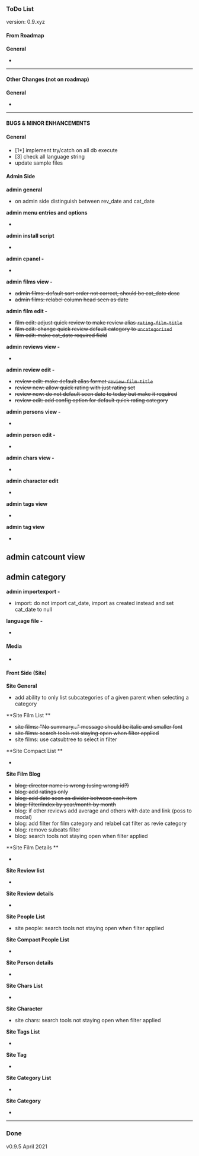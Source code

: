 ###  ToDo List

version: 0.9.xyz




#### From Roadmap

**General**

- 


-------------------------------------

#### Other Changes (not on roadmap)

**General**

 - 


-----------------------------------------------

#### BUGS & MINOR ENHANCEMENTS

#### General

- [1*] implement try/catch on all db execute
- [3] check all language string
- update sample files 

#### Admin Side

**admin general**

- on admin side distinguish between rev_date and cat_date

**admin menu entries and options**

- 

**admin install script**

- 

**admin cpanel -**

- 

**admin films view -** 

- ~~admin films: default sort order not correct, should be cat_date desc~~
- ~~admin films: relabel column head seen as date~~

**admin film edit -** 

- ~~film edit: adjust quick review to make review alias `rating-film-title`~~
- ~~film edit: change quick review default category to `uncategorised`~~
- ~~film edit: make cat_date required field~~

**admin reviews view -** 

- ​		

**admin review edit -** 

- ~~review edit: make default alias format `review-film-title`~~
- ~~review new: allow quick rating with just rating set~~
- ~~review new: do not default seen date to today but make it required~~
- ~~review edit: add config option for default quick rating category~~

**admin persons view -** 

- ​		

**admin person edit -** 

- ​		

**admin chars view -** 

- ​		

**admin character edit**

- ​		

**admin tags view**

- ​		

**admin tag view**

- 

**admin catcount view**
- 

**admin category**
- 

**admin importexport -**

- import: do not import cat_date, import as created instead and set cat_date to null

**language file -** 

- ​		



#### Media

- ​		


#### Front Side (Site)

**Site General**
- add ability to only list subcategories of a given parent when selecting a category 

**Site Film List **

- ~~site films: "No summary..." message should be italic and smaller font~~
- ~~site films: search tools not staying open when filter applied~~
- site films: use catsubtree to select in filter

**Site Compact List **

- ​		

**Site Film Blog**

- ~~blog: director name is wrong (using wrong id?)~~
- ~~blog: add ratings only~~
- ~~blog: add date seen as divider between each item~~ 
- ~~blog: filter/index by year/month by month~~
- blog: if other reviews add average and others with date and link (poss to modal)
- blog: add filter for film category and relabel cat filter as revie category
- blog: remove subcats filter
- blog: search tools not staying open when filter applied


**Site Film Details ** 

- ​		

**Site Review list**

- ​		

**Site Review details**

- ​		

**Site People List**

- ​site people: search tools not staying open when filter applied	

**Site Compact People List**

- ​		

**Site Person details**

- ​		

**Site Chars List**

- ​		

**Site Character**

- ​site chars: search tools not staying open when filter applied

**Site Tags List**

- ​		

**Site Tag**

- ​		

**Site Category List**

- ​		

**Site Category**

- ​		



------


### Done


v0.9.5 April 2021